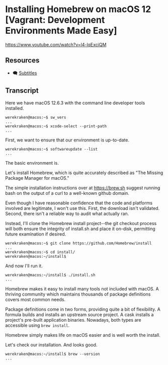# Installing Homebrew on macOS 12 [Vagrant: Development Environments Made Easy]

https://www.youtube.com/watch?v=l4-lqExciQM

## Resources

* 🗨 [Subtitles](subtitles.srt)

## Transcript

Here we have macOS 12.6.3 with the command line developer tools installed.
```
werekraken@macos:~$ sw_vers
...
werekraken@macos:~$ xcode-select --print-path
...
```

First, we want to ensure that our environment is up-to-date.
```
werekraken@macos:~$ softwareupdate --list
...
```
The basic environment is.

Let's install Homebrew, which is quite accurately described as "The Missing Package Manager for macOS."

The simple installation instructions over at https://brew.sh suggest running bash on the output of a curl to a well-known github domain.

Even though I have reasonable confidence that the code and platforms involved are legitimate, I won't use this. First, the download isn't validated. Second, there isn't a reliable way to audit what actually ran.

Instead, I'll clone the Homebrew install project--the git checkout process will both ensure the integrity of install.sh and place it on-disk, permitting future examination if desired.
```
werekraken@macos:~$ git clone https://github.com/Homebrew/install
...
werekraken@macos:~$ cd install/
werekraken@macos:~/install$ 
```

And now I'll run it.
```
werekraken@macos:~/install$ ./install.sh
...
```

Homebrew makes it easy to install many tools not included with macOS. A thriving community which maintains thousands of package definitions covers most common needs.

Package definitions come in two forms, providing quite a bit of flexibility. A formula builds and installs an upstream source project. A cask installs a project's pre-built application binaries. Nowadays, both types are accessible using `brew install`.

Homebrew simply makes life on macOS easier and is well worth the install.

Let's check our installation. And looks good.
```
werekraken@macos:~/install$ brew --version
...
```
